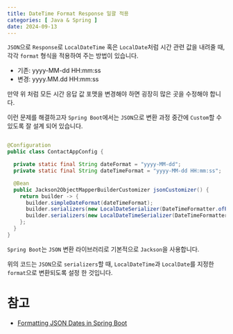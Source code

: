 ```yaml
---
title: DateTime Format Response 일괄 적용
categories: [ Java & Spring ]
date: 2024-09-13
---
```


`JSON`으로 `Response`로 `LocalDateTime` 혹은 `LocalDate`처럼 시간 관련 값을 내려줄 때, 각각 `format` 형식을 적용하여 주는 방법이 있습니다.

- 기존: yyyy-MM-dd HH:mm:ss
- 변경: yyyy.MM.dd HH:mm:ss

만약 위 처럼 모든 시간 응답 값 포맷을 변경해야 하면 굉장히 많은 곳을 수정해야 합니다.

이런 문제를 해결하고자 `Spring Boot`에서는 `JSON`으로 변환 과정 중간에 `Custom`할 수 있도록 잘 설계 되어 있습니다.

```java

@Configuration
public class ContactAppConfig {

  private static final String dateFormat = "yyyy-MM-dd";
  private static final String dateTimeFormat = "yyyy-MM-dd HH:mm:ss";

  @Bean
  public Jackson2ObjectMapperBuilderCustomizer jsonCustomizer() {
    return builder -> {
      builder.simpleDateFormat(dateTimeFormat);
      builder.serializers(new LocalDateSerializer(DateTimeFormatter.ofPattern(dateFormat)));
      builder.serializers(new LocalDateTimeSerializer(DateTimeFormatter.ofPattern(dateTimeFormat)));
    };
  }
}

```

`Spring Boot`는 `JSON` 변환 라이브러리로 기본적으로 `Jackson`을 사용합니다.

위의 코드는 `JSON`으로 `serializers`할 때, `LocalDateTime`과 `LocalDate`를 지정한 `format`으로 변환되도록 설정 한 것입니다.

# 참고

- [Formatting JSON Dates in Spring Boot](https://www.baeldung.com/spring-boot-formatting-json-dates)
